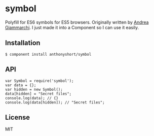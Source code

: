 
# symbol

  Polyfill for ES6 symbols for ES5 browsers. Originally written by [Andrea Giammarchi](http://webreflection.blogspot.com.au/2013/03/simulating-es6-symbols-in-es5.html). I just made it into a Component so I can use it easily.

## Installation

    $ component install anthonyshort/symbol

## API

    var Symbol = require('symbol');
    var data = {};
    var hidden = new Symbol();
    data[hidden] = "Secret files";
    console.log(data); // {}
    console.log(data[hidden]); // "Secret files";

## License

  MIT
